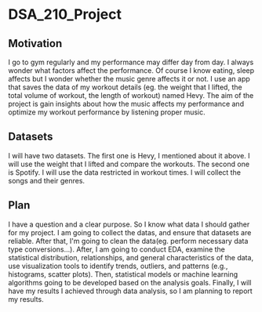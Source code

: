 # DSA_210_Project

## Motivation 
I go to gym regularly and my performance may differ day from day. I always wonder what factors affect the performance. Of course I know eating, sleep affects but I wonder whether the music genre affects it or not. I use an app that saves the data of my workout details (eg. the weight that I lifted, the total volume of workout, the length of workout) named Hevy. The aim of the project is gain insights about how the music affects my performance and optimize my workout performance by listening proper music.

## Datasets

I will have two datasets. The first one is Hevy, I mentioned about it above. I will use the weight that I lifted and compare the workouts. The second one is Spotify. I will use the data restricted in workout times. I will collect the songs and their genres.

## Plan

I have a question and a clear purpose. So I know what data I should gather for my project. I am going to collect the datas, and ensure that datasets are reliable. After that, I'm going to clean the data(eg. perform necessary data type conversions...). After, I am going to conduct EDA, examine the statistical distribution, relationships, and general characteristics of the data, use visualization tools to identify trends, outliers, and patterns (e.g., histograms, scatter plots). Then, statistical models or machine learning algorithms going to be developed based on the analysis goals. Finally, I will have my results I achieved through data analysis, so I am planning to report my results.
